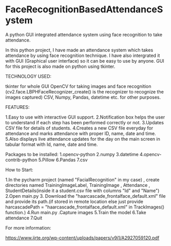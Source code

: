 # FaceRecognitionBasedAttendanceSystem
A python GUI integrated attendance system using face recognition to take attendance.

In this python project, I have made an attendance system which takes attendance by using face recognition technique. I have also intergrated it with GUI (Graphical user interface) so it can be easy to use by anyone. GUI for this project is also made on python using tkinter.

TECHNOLOGY USED:

tkinter for whole GUI
OpenCV for taking images and face recognition (cv2.face.LBPHFaceRecognizer_create() is the recognizer to recognize the images captured)
CSV, Numpy, Pandas, datetime etc. for other purposes.

FEATURES:

1.Easy to use with interactive GUI support.
2.Notification box helps the user to understand if each step has been performed correctly or not.
3.Updates CSV file for details of students.
4.Creates a new CSV file everyday for attendance and marks attendance with proper ID, name, date and time.
5.Also displays live attendance updates for the day on the main screen in tabular format with Id, name, date and time.

Packages to be installed:
1.opencv-python
2.numpy
3.datetime
4.opencv-contrib-python
5.Pillow
6.Pandas
7.csv

How to Start:

1.In the pycharm project (named "FacialRecognition" in my case) , create directories named TrainingImageLabel, TrainingImage , Attendance , StudentDetails(inside it a  student.csv file with columns "Id" and "Name")\
2.Open main.py
3. Download the "haarcascade_frontalface_default.xml" file and provide its path.(if stored in remote location else just provide harcascadePath = "haarcascade_frontalface_default.xml" in TrackImages() function.)
4.Run main.py
.Capture images
5.Train the model
6.Take attendance
7.Quit

For more information:

https://www.ijrte.org/wp-content/uploads/papers/v9i1/A2927059120.pdf
